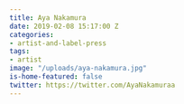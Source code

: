 ```yaml
---
title: Aya Nakamura
date: 2019-02-08 15:17:00 Z
categories:
- artist-and-label-press
tags:
- artist
image: "/uploads/aya-nakamura.jpg"
is-home-featured: false
twitter: https://twitter.com/AyaNakamuraa
---
```


